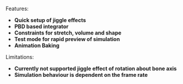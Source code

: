Features:

* **Quick setup of jiggle effects** 
* **PBD based integrator**
* **Constraints for stretch, volume and shape**
* **Test mode for rapid preview of simulation**
* **Animation Baking**

Limitations:

* **Currently not supported jiggle effect of rotation about bone axis**
* **Simulation behaviour is dependent on the frame rate**
